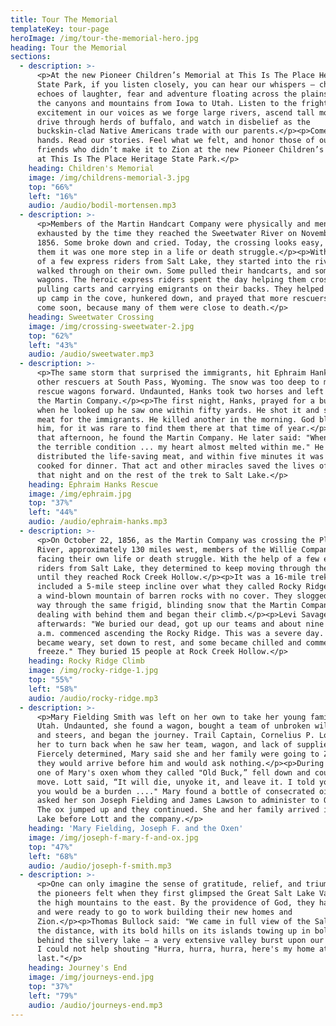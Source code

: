 ```yaml
---
title: Tour The Memorial
templateKey: tour-page
heroImage: /img/tour-the-memorial-hero.jpg
heading: Tour the Memorial
sections:
  - description: >-
      <p>At the new Pioneer Children’s Memorial at This Is The Place Heritage
      State Park, if you listen closely, you can hear our whispers – childlike
      echoes of laughter, fear and adventure floating across the plains, through
      the canyons and mountains from Iowa to Utah. Listen to the frightened
      excitement in our voices as we forge large rivers, ascend tall mountains,
      drive through herds of buffalo, and watch in disbelief as the
      buckskin-clad Native Americans trade with our parents.</p><p>Come take our
      hands. Read our stories. Feel what we felt, and honor those of our young
      friends who didn’t make it to Zion at the new Pioneer Children’s Memorial
      at This Is The Place Heritage State Park.</p>
    heading: Children's Memorial
    image: /img/childrens-memorial-3.jpg
    top: "66%"
    left: "16%"
    audio: /audio/bodil-mortensen.mp3
  - description: >-
      <p>Members of the Martin Handcart Company were physically and mentally
      exhausted by the time they reached the Sweetwater River on November 4,
      1856. Some broke down and cried. Today, the crossing looks easy, but to
      them it was one more step in a life or death struggle.</p><p>With the help
      of a few express riders from Salt Lake, they started into the river. Some
      walked through on their own. Some pulled their handcarts, and some rode in
      wagons. The heroic express riders spent the day helping them cross,
      pulling carts and carrying emigrants on their backs. They helped them set
      up camp in the cove, hunkered down, and prayed that more rescuers would
      come soon, because many of them were close to death.</p>
    heading: Sweetwater Crossing
    image: /img/crossing-sweetwater-2.jpg
    top: "62%"
    left: "43%"
    audio: /audio/sweetwater.mp3
  - description: >-
      <p>The same storm that surprised the immigrants, hit Ephraim Hanks and
      other rescuers at South Pass, Wyoming. The snow was too deep to move the
      rescue wagons forward. Undaunted, Hanks took two horses and left to find
      the Martin Company.</p><p>The first night, Hanks, prayed for a buffalo,
      when he looked up he saw one within fifty yards. He shot it and saved the
      meat for the immigrants. He killed another in the morning. God blessed
      him, for it was rare to find them there at that time of year.</p><p>Late
      that afternoon, he found the Martin Company. He later said: "When I saw
      the terrible condition ... my heart almost melted within me." He
      distributed the life-saving meat, and within five minutes it was being
      cooked for dinner. That act and other miracles saved the lives of many
      that night and on the rest of the trek to Salt Lake.</p>
    heading: Ephraim Hanks Rescue
    image: /img/ephraim.jpg
    top: "37%"
    left: "44%"
    audio: /audio/ephraim-hanks.mp3
  - description: >-
      <p>On October 22, 1856, as the Martin Company was crossing the Platte
      River, approximately 130 miles west, members of the Willie Company were
      facing their own life or death struggle. With the help of a few express
      riders from Salt Lake, they determined to keep moving through the blizzard
      until they reached Rock Creek Hollow.</p><p>It was a 16-mile trek that
      included a 5-mile steep incline over what they called Rocky Ridge, part of
      a wind-blown mountain of barren rocks with no cover. They slogged their
      way through the same frigid, blinding snow that the Martin Company was
      dealing with behind them and began their climb.</p><p>Levi Savage
      afterwards: "We buried our dead, got up our teams and about nine o’clock
      a.m. commenced ascending the Rocky Ridge. This was a severe day. … We
      became weary, set down to rest, and some became chilled and commenced to
      freeze." They buried 15 people at Rock Creek Hollow.</p>
    heading: Rocky Ridge Climb
    image: /img/rocky-ridge-1.jpg
    top: "55%"
    left: "58%"
    audio: /audio/rocky-ridge.mp3
  - description: >-
      <p>Mary Fielding Smith was left on her own to take her young family to
      Utah. Undaunted, she found a wagon, bought a team of unbroken wild cows
      and steers, and began the journey. Trail Captain, Cornelius P. Lott, told
      her to turn back when he saw her team, wagon, and lack of supplies.
      Fiercely determined, Mary said she and her family were going to Zion, and
      they would arrive before him and would ask nothing.</p><p>During the trek,
      one of Mary's oxen whom they called "Old Buck,” fell down and could not
      move. Lott said, “It will die, unyoke it, and leave it. I told you that
      you would be a burden ...." Mary found a bottle of consecrated oil and
      asked her son Joseph Fielding and James Lawson to administer to Old Buck.
      The ox jumped up and they continued. She and her family arrived in Salt
      Lake before Lott and the company.</p>
    heading: 'Mary Fielding, Joseph F. and the Oxen'
    image: /img/joseph-f-mary-f-and-ox.jpg
    top: "47%"
    left: "68%"
    audio: /audio/joseph-f-smith.mp3
  - description: >-
      <p>One can only imagine the sense of gratitude, relief, and triumph that
      the pioneers felt when they first glimpsed the Great Salt Lake Valley from
      the high mountains to the east. By the providence of God, they had arrived
      and were ready to go to work building their new homes and
      Zion.</p><p>Thomas Bullock said: "We came in full view of the Salt Lake in
      the distance, with its bold hills on its islands towing up in bold relief
      behind the silvery lake — a very extensive valley burst upon our view ...
      I could not help shouting "Hurra, hurra, hurra, here's my home at
      last."</p>
    heading: Journey's End
    image: /img/journeys-end.jpg
    top: "37%"
    left: "79%"
    audio: /audio/journeys-end.mp3
---
```


